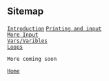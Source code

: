 ## Sitemap
[`Introduction`](PagesWithExternaliems/intro.html)
[`Printing and input`](My1stProject.html)\
[`More Input`](Input.html)\
[`Vars/Varibles`](Vars.html)\
[`Loops`](Loops.html)
```
More coming soon
```

[`Home`](https://cooldudeseven7.github.io/The7CodersProject/)
